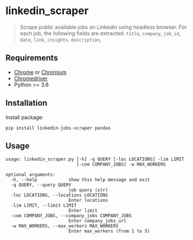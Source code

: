 # linkedin_scraper
> Scrape public available jobs on Linkedin using headless browser. 
> For each job, the following fields are extracted: 
> `title`, 
> `company`, 
> `job_id`, 
> `date`, 
> `link`, 
> `insights`.
> `description`,

## Requirements
- [Chrome](https://www.google.com/intl/en_us/chrome/) or [Chromium](https://www.chromium.org/getting-involved/download-chromium)
- [Chromedriver](https://chromedriver.chromium.org/)
- Python >= 3.6

## Installation
Install package:
```shell
pip install linkedin-jobs-scraper pandas
```

## Usage
```
usage: linkedin_scraper.py [-h] -q QUERY [-loc LOCATIONS] -lim LIMIT
                           [-com COMPANY_JOBS] -w MAX_WORKERS

optional arguments:
  -h, --help            show this help message and exit
  -q QUERY, --query QUERY
                        job query (str)
  -loc LOCATIONS, --locations LOCATIONS
                        Enter locations
  -lim LIMIT, --limit LIMIT
                        Enter limit
  -com COMPANY_JOBS, --company_jobs COMPANY_JOBS
                        Enter company_jobs_url
  -w MAX_WORKERS, --max_workers MAX_WORKERS
                        Enter max_workers (from 1 to 5)
```
